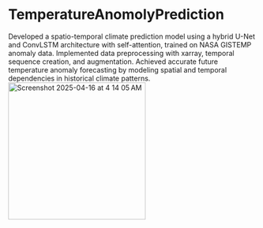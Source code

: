 # TemperatureAnomolyPrediction

Developed a spatio-temporal climate prediction model using a hybrid U-Net and ConvLSTM architecture with self-attention, trained on NASA GISTEMP anomaly data. Implemented data preprocessing with xarray, temporal sequence creation, and augmentation. Achieved accurate future temperature anomaly forecasting by modeling spatial and temporal dependencies in historical climate patterns.
<img width="278" alt="Screenshot 2025-04-16 at 4 14 05 AM" src="https://github.com/user-attachments/assets/ec2550b0-dbe2-4a5c-8195-c15b3946cc6b" />



